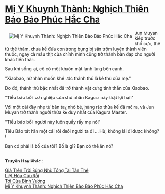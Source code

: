 <a href="https://truyenwiki.net/mi-y-khuynh-thanh-nghich-thien-bao-bao-phuc-hac-cha.38682/" title="Mị Y Khuynh Thành: Nghịch Thiên Bảo Bảo Phúc Hắc Cha"><h1>Mị Y Khuynh Thành: Nghịch Thiên Bảo Bảo Phúc Hắc Cha</h1></a><div style="display:table"><img align="right" style="float: left; padding: 10px;" src="https://truyenwiki.net/a/img/str/src/38682.jpg" alt="Mị Y Khuynh Thành: Nghịch Thiên Bảo Bảo Phúc Hắc Cha">Jun Muyan kiếp trước khổ cực, thê tử thê thảm, chưa kể đứa con trong bụng bị săn trộm luyện thành viên thuốc, ngay cả máu thịt của chính mình cũng trở thành bàn đạp cho người khác tiến thân.<p></p> Sau khi sống lại, cô có một khuôn mặt lạnh lùng bên cạnh.<p></p> "Xiaobao, nữ nhân muốn khế ước thánh thú là kẻ thù của mẹ."<p></p> Do đó, thánh thú bậc nhất đã trở thành vật cưng tinh thần của Xiaobao.<p></p> "Tiểu bảo bối, cơ nghiệp của chủ nhân Kagura này thật lợi hại!"<p></p> Với một cái đẩy nhẹ từ bàn tay nhỏ bé, hàng rào thừa kế đã mở ra, và Jun Muyan trở thành người thừa kế duy nhất của Kagura Master.<p></p> "Tiểu bảo bối, ngươi này luôn quấy rầy mẹ nó!"<p></p> Tiểu Bảo tát hắn một cái rồi đuổi người ta đi ... Hừ, không lái đi được không? !<p></p> Bạn có phải là bố của tôi? Bố là gì? Bạn có thể ăn nó?</div><p><br><b>Truyện Hay Khác :</b></p><a href="https://truyenwiki.net/gia-tren-troi-sung-nhi-tong-tai-tan-the.36314/" alt="Giá Trên Trời Sủng Nhi: Tổng Tài Tân Thê">Giá Trên Trời Sủng Nhi: Tổng Tài Tân Thê</a><br/><a href="https://sangtacviet.wordpress.com/2020/10/22/liet-hoa-cuu-roi/" alt="Liệt Hỏa Cứu Rỗi">Liệt Hỏa Cứu Rỗi</a><br/><a href="https://sangtacviet.wordpress.com/2020/10/22/toi-cua-binh-vuong/" alt="Tới Cửa Binh Vương">Tới Cửa Binh Vương</a><br/><a href="https://sangtacviet.wordpress.com/2020/10/22/mi-y-khuynh-thanh-nghich-thien-bao-bao-phuc-hac-cha/" alt="Mị Y Khuynh Thành: Nghịch Thiên Bảo Bảo Phúc Hắc Cha">Mị Y Khuynh Thành: Nghịch Thiên Bảo Bảo Phúc Hắc Cha</a><br/>